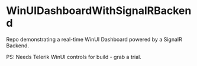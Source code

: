 # WinUIDashboardWithSignalRBackend
 Repo demonstrating a real-time WinUI Dashboard powered by a SignalR Backend.
 
 PS: Needs Telerik WinUI controls for build - grab a trial.
